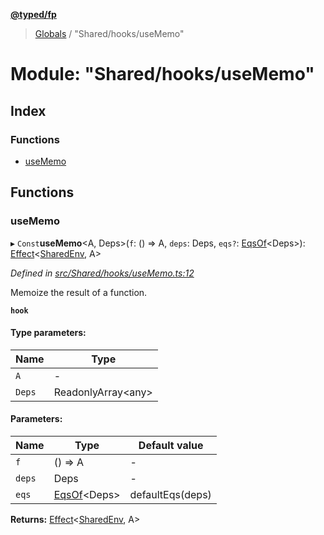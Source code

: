 **[@typed/fp](../README.md)**

> [Globals](../globals.md) / "Shared/hooks/useMemo"

# Module: "Shared/hooks/useMemo"

## Index

### Functions

* [useMemo](_shared_hooks_usememo_.md#usememo)

## Functions

### useMemo

▸ `Const`**useMemo**\<A, Deps>(`f`: () => A, `deps`: Deps, `eqs?`: [EqsOf](_shared_common_eqsof_.md#eqsof)\<Deps>): [Effect](_effect_effect_.effect.md)\<[SharedEnv](../interfaces/_shared_core_services_sharedenv_.sharedenv.md), A>

*Defined in [src/Shared/hooks/useMemo.ts:12](https://github.com/TylorS/typed-fp/blob/8639976/src/Shared/hooks/useMemo.ts#L12)*

Memoize the result of a function.

**`hook`** 

#### Type parameters:

Name | Type |
------ | ------ |
`A` | - |
`Deps` | ReadonlyArray\<any> |

#### Parameters:

Name | Type | Default value |
------ | ------ | ------ |
`f` | () => A | - |
`deps` | Deps | - |
`eqs` | [EqsOf](_shared_common_eqsof_.md#eqsof)\<Deps> | defaultEqs(deps) |

**Returns:** [Effect](_effect_effect_.effect.md)\<[SharedEnv](../interfaces/_shared_core_services_sharedenv_.sharedenv.md), A>
